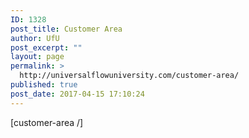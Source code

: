 ```yaml
---
ID: 1328
post_title: Customer Area
author: UfU
post_excerpt: ""
layout: page
permalink: >
  http://universalflowuniversity.com/customer-area/
published: true
post_date: 2017-04-15 17:10:24
---
```

[customer-area /]